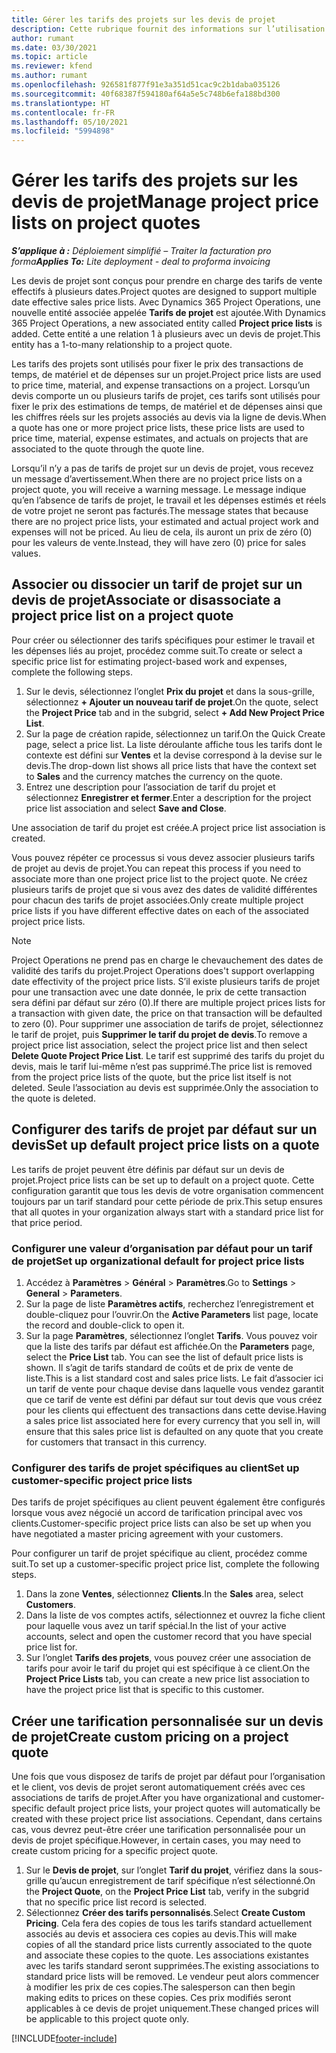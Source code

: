 ```yaml
---
title: Gérer les tarifs des projets sur les devis de projet
description: Cette rubrique fournit des informations sur l’utilisation de tarifs de projet sur les devis.
author: rumant
ms.date: 03/30/2021
ms.topic: article
ms.reviewer: kfend
ms.author: rumant
ms.openlocfilehash: 926581f877f91e3a351d51cac9c2b1daba035126
ms.sourcegitcommit: 40f68387f594180af64a5e5c748b6efa188bd300
ms.translationtype: HT
ms.contentlocale: fr-FR
ms.lasthandoff: 05/10/2021
ms.locfileid: "5994898"
---
```

# <a name="manage-project-price-lists-on-project-quotes"></a><span data-ttu-id="d3d1e-103">Gérer les tarifs des projets sur les devis de projet</span><span class="sxs-lookup"><span data-stu-id="d3d1e-103">Manage project price lists on project quotes</span></span> 

<span data-ttu-id="d3d1e-104">_**S’applique à :** Déploiement simplifié – Traiter la facturation pro forma_</span><span class="sxs-lookup"><span data-stu-id="d3d1e-104">_**Applies To:** Lite deployment - deal to proforma invoicing_</span></span>

<span data-ttu-id="d3d1e-105">Les devis de projet sont conçus pour prendre en charge des tarifs de vente effectifs à plusieurs dates.</span><span class="sxs-lookup"><span data-stu-id="d3d1e-105">Project quotes are designed to support multiple date effective sales price lists.</span></span> <span data-ttu-id="d3d1e-106">Avec Dynamics 365 Project Operations, une nouvelle entité associée appelée **Tarifs de projet** est ajoutée.</span><span class="sxs-lookup"><span data-stu-id="d3d1e-106">With Dynamics 365 Project Operations, a new associated entity called **Project price lists** is added.</span></span> <span data-ttu-id="d3d1e-107">Cette entité a une relation 1 à plusieurs avec un devis de projet.</span><span class="sxs-lookup"><span data-stu-id="d3d1e-107">This entity has a 1-to-many relationship to a project quote.</span></span>

<span data-ttu-id="d3d1e-108">Les tarifs des projets sont utilisés pour fixer le prix des transactions de temps, de matériel et de dépenses sur un projet.</span><span class="sxs-lookup"><span data-stu-id="d3d1e-108">Project price lists are used to price time, material, and expense transactions on a project.</span></span> <span data-ttu-id="d3d1e-109">Lorsqu’un devis comporte un ou plusieurs tarifs de projet, ces tarifs sont utilisés pour fixer le prix des estimations de temps, de matériel et de dépenses ainsi que les chiffres réels sur les projets associés au devis via la ligne de devis.</span><span class="sxs-lookup"><span data-stu-id="d3d1e-109">When a quote has one or more project price lists, these price lists are used to price time, material, expense estimates, and actuals on projects that are associated to the quote through the quote line.</span></span>

<span data-ttu-id="d3d1e-110">Lorsqu’il n’y a pas de tarifs de projet sur un devis de projet, vous recevez un message d’avertissement.</span><span class="sxs-lookup"><span data-stu-id="d3d1e-110">When there are no project price lists on a project quote, you will receive a warning message.</span></span> <span data-ttu-id="d3d1e-111">Le message indique qu’en l’absence de tarifs de projet, le travail et les dépenses estimés et réels de votre projet ne seront pas facturés.</span><span class="sxs-lookup"><span data-stu-id="d3d1e-111">The message states that because there are no project price lists, your estimated and actual project work and expenses will not be priced.</span></span> <span data-ttu-id="d3d1e-112">Au lieu de cela, ils auront un prix de zéro (0) pour les valeurs de vente.</span><span class="sxs-lookup"><span data-stu-id="d3d1e-112">Instead, they will have zero (0) price for sales values.</span></span>

## <a name="associate-or-disassociate-a-project-price-list-on-a-project-quote"></a><span data-ttu-id="d3d1e-113">Associer ou dissocier un tarif de projet sur un devis de projet</span><span class="sxs-lookup"><span data-stu-id="d3d1e-113">Associate or disassociate a project price list on a project quote</span></span>

<span data-ttu-id="d3d1e-114">Pour créer ou sélectionner des tarifs spécifiques pour estimer le travail et les dépenses liés au projet, procédez comme suit.</span><span class="sxs-lookup"><span data-stu-id="d3d1e-114">To create or select a specific price list for estimating project-based work and expenses, complete the following steps.</span></span>

1. <span data-ttu-id="d3d1e-115">Sur le devis, sélectionnez l’onglet **Prix du projet** et dans la sous-grille, sélectionnez **+ Ajouter un nouveau tarif de projet**.</span><span class="sxs-lookup"><span data-stu-id="d3d1e-115">On the quote, select the **Project Price** tab and in the subgrid, select **+ Add New Project Price List**.</span></span>
2. <span data-ttu-id="d3d1e-116">Sur la page de création rapide, sélectionnez un tarif.</span><span class="sxs-lookup"><span data-stu-id="d3d1e-116">On the Quick Create page, select a price list.</span></span> <span data-ttu-id="d3d1e-117">La liste déroulante affiche tous les tarifs dont le contexte est défini sur **Ventes** et la devise correspond à la devise sur le devis.</span><span class="sxs-lookup"><span data-stu-id="d3d1e-117">The drop-down list shows all price lists that have the context set to **Sales** and the currency matches the currency on the quote.</span></span>
4. <span data-ttu-id="d3d1e-118">Entrez une description pour l’association de tarif du projet et sélectionnez **Enregistrer et fermer**.</span><span class="sxs-lookup"><span data-stu-id="d3d1e-118">Enter a description for the project price list association and select **Save and Close**.</span></span>

<span data-ttu-id="d3d1e-119">Une association de tarif du projet est créée.</span><span class="sxs-lookup"><span data-stu-id="d3d1e-119">A project price list association is created.</span></span>

<span data-ttu-id="d3d1e-120">Vous pouvez répéter ce processus si vous devez associer plusieurs tarifs de projet au devis de projet.</span><span class="sxs-lookup"><span data-stu-id="d3d1e-120">You can repeat this process if you need to associate more than one project price list to the project quote.</span></span> <span data-ttu-id="d3d1e-121">Ne créez plusieurs tarifs de projet que si vous avez des dates de validité différentes pour chacun des tarifs de projet associées.</span><span class="sxs-lookup"><span data-stu-id="d3d1e-121">Only create multiple project price lists if you have different effective dates on each of the associated project price lists.</span></span>

> [!NOTE]
> <span data-ttu-id="d3d1e-122">Project Operations ne prend pas en charge le chevauchement des dates de validité des tarifs du projet.</span><span class="sxs-lookup"><span data-stu-id="d3d1e-122">Project Operations does't support overlapping date effectivity of the project price lists.</span></span> <span data-ttu-id="d3d1e-123">S’il existe plusieurs tarifs de projet pour une transaction avec une date donnée, le prix de cette transaction sera défini par défaut sur zéro (0).</span><span class="sxs-lookup"><span data-stu-id="d3d1e-123">If there are multiple project prices lists for a transaction with given date, the price on that transaction will be defaulted to zero (0).</span></span>
<span data-ttu-id="d3d1e-124">Pour supprimer une association de tarifs de projet, sélectionnez le tarif de projet, puis **Supprimer le tarif du projet de devis**.</span><span class="sxs-lookup"><span data-stu-id="d3d1e-124">To remove a project price list association, select the project price list and then select **Delete Quote Project Price List**.</span></span> <span data-ttu-id="d3d1e-125">Le tarif est supprimé des tarifs du projet du devis, mais le tarif lui-même n’est pas supprimé.</span><span class="sxs-lookup"><span data-stu-id="d3d1e-125">The price list is removed from the project price lists of the quote, but the price list itself is not deleted.</span></span> <span data-ttu-id="d3d1e-126">Seule l’association au devis est supprimée.</span><span class="sxs-lookup"><span data-stu-id="d3d1e-126">Only the association to the quote is deleted.</span></span>

## <a name="set-up-default-project-price-lists-on-a-quote"></a><span data-ttu-id="d3d1e-127">Configurer des tarifs de projet par défaut sur un devis</span><span class="sxs-lookup"><span data-stu-id="d3d1e-127">Set up default project price lists on a quote</span></span>

<span data-ttu-id="d3d1e-128">Les tarifs de projet peuvent être définis par défaut sur un devis de projet.</span><span class="sxs-lookup"><span data-stu-id="d3d1e-128">Project price lists can be set up to default on a project quote.</span></span> <span data-ttu-id="d3d1e-129">Cette configuration garantit que tous les devis de votre organisation commencent toujours par un tarif standard pour cette période de prix.</span><span class="sxs-lookup"><span data-stu-id="d3d1e-129">This setup ensures that all quotes in your organization always start with a standard price list for that price period.</span></span>

### <a name="set-up-organizational-default-for-project-price-lists"></a><span data-ttu-id="d3d1e-130">Configurer une valeur d’organisation par défaut pour un tarif de projet</span><span class="sxs-lookup"><span data-stu-id="d3d1e-130">Set up organizational default for project price lists</span></span>

1. <span data-ttu-id="d3d1e-131">Accédez à **Paramètres** > **Général** > **Paramètres**.</span><span class="sxs-lookup"><span data-stu-id="d3d1e-131">Go to **Settings** > **General** > **Parameters**.</span></span>
2. <span data-ttu-id="d3d1e-132">Sur la page de liste **Paramètres actifs**, recherchez l’enregistrement et double-cliquez pour l’ouvrir.</span><span class="sxs-lookup"><span data-stu-id="d3d1e-132">On the **Active Parameters** list page, locate the record and double-click to open it.</span></span> 
3. <span data-ttu-id="d3d1e-133">Sur la page **Paramètres**, sélectionnez l’onglet **Tarifs**. Vous pouvez voir que la liste des tarifs par défaut est affichée.</span><span class="sxs-lookup"><span data-stu-id="d3d1e-133">On the **Parameters** page, select the **Price List** tab. You can see the list of default price lists is shown.</span></span> <span data-ttu-id="d3d1e-134">Il s’agit de tarifs standard de coûts et de prix de vente de liste.</span><span class="sxs-lookup"><span data-stu-id="d3d1e-134">This is a list standard cost and sales price lists.</span></span> <span data-ttu-id="d3d1e-135">Le fait d’associer ici un tarif de vente pour chaque devise dans laquelle vous vendez garantit que ce tarif de vente est défini par défaut sur tout devis que vous créez pour les clients qui effectuent des transactions dans cette devise.</span><span class="sxs-lookup"><span data-stu-id="d3d1e-135">Having a sales price list associated here for every currency that you sell in, will ensure that this sales price list is defaulted on any quote that you create for customers that transact in this currency.</span></span>

### <a name="set-up-customer-specific-project-price-lists"></a><span data-ttu-id="d3d1e-136">Configurer des tarifs de projet spécifiques au client</span><span class="sxs-lookup"><span data-stu-id="d3d1e-136">Set up customer-specific project price lists</span></span>

<span data-ttu-id="d3d1e-137">Des tarifs de projet spécifiques au client peuvent également être configurés lorsque vous avez négocié un accord de tarification principal avec vos clients.</span><span class="sxs-lookup"><span data-stu-id="d3d1e-137">Customer-specific project price lists can also be set up when you have negotiated a master pricing agreement with your customers.</span></span>

<span data-ttu-id="d3d1e-138">Pour configurer un tarif de projet spécifique au client, procédez comme suit.</span><span class="sxs-lookup"><span data-stu-id="d3d1e-138">To set up a customer-specific project price list, complete the following steps.</span></span>

1. <span data-ttu-id="d3d1e-139">Dans la zone **Ventes**, sélectionnez **Clients**.</span><span class="sxs-lookup"><span data-stu-id="d3d1e-139">In the **Sales** area, select **Customers**.</span></span>
2. <span data-ttu-id="d3d1e-140">Dans la liste de vos comptes actifs, sélectionnez et ouvrez la fiche client pour laquelle vous avez un tarif spécial.</span><span class="sxs-lookup"><span data-stu-id="d3d1e-140">In the list of your active accounts, select and open the customer record that you have special price list for.</span></span>
3. <span data-ttu-id="d3d1e-141">Sur l’onglet **Tarifs des projets**, vous pouvez créer une association de tarifs pour avoir le tarif du projet qui est spécifique à ce client.</span><span class="sxs-lookup"><span data-stu-id="d3d1e-141">On the **Project Price Lists** tab, you can create a new price list association to have the project price list that is specific to this customer.</span></span>

## <a name="create-custom-pricing-on-a-project-quote"></a><span data-ttu-id="d3d1e-142">Créer une tarification personnalisée sur un devis de projet</span><span class="sxs-lookup"><span data-stu-id="d3d1e-142">Create custom pricing on a project quote</span></span>

<span data-ttu-id="d3d1e-143">Une fois que vous disposez de tarifs de projet par défaut pour l’organisation et le client, vos devis de projet seront automatiquement créés avec ces associations de tarifs de projet.</span><span class="sxs-lookup"><span data-stu-id="d3d1e-143">After you have organizational and customer-specific default project price lists, your project quotes will automatically be created with these project price list associations.</span></span> <span data-ttu-id="d3d1e-144">Cependant, dans certains cas, vous devrez peut-être créer une tarification personnalisée pour un devis de projet spécifique.</span><span class="sxs-lookup"><span data-stu-id="d3d1e-144">However, in certain cases, you may need to create custom pricing for a specific project quote.</span></span> 

1. <span data-ttu-id="d3d1e-145">Sur le **Devis de projet**, sur l’onglet **Tarif du projet**, vérifiez dans la sous-grille qu’aucun enregistrement de tarif spécifique n’est sélectionné.</span><span class="sxs-lookup"><span data-stu-id="d3d1e-145">On the **Project Quote**, on the **Project Price List** tab, verify in the subgrid that no specific price list record is selected.</span></span>
2. <span data-ttu-id="d3d1e-146">Sélectionnez **Créer des tarifs personnalisés**.</span><span class="sxs-lookup"><span data-stu-id="d3d1e-146">Select **Create Custom Pricing**.</span></span> <span data-ttu-id="d3d1e-147">Cela fera des copies de tous les tarifs standard actuellement associés au devis et associera ces copies au devis.</span><span class="sxs-lookup"><span data-stu-id="d3d1e-147">This will make copies of all the standard price lists currently associated to the quote and associate these copies to the quote.</span></span> <span data-ttu-id="d3d1e-148">Les associations existantes avec les tarifs standard seront supprimées.</span><span class="sxs-lookup"><span data-stu-id="d3d1e-148">The existing associations to standard price lists will be removed.</span></span> <span data-ttu-id="d3d1e-149">Le vendeur peut alors commencer à modifier les prix de ces copies.</span><span class="sxs-lookup"><span data-stu-id="d3d1e-149">The salesperson can then begin making edits to prices on these copies.</span></span> <span data-ttu-id="d3d1e-150">Ces prix modifiés seront applicables à ce devis de projet uniquement.</span><span class="sxs-lookup"><span data-stu-id="d3d1e-150">These changed prices will be applicable to this project quote only.</span></span>


[!INCLUDE[footer-include](../../includes/footer-banner.md)]
